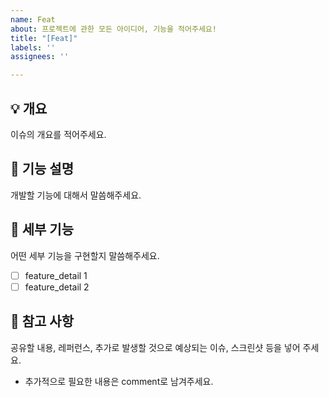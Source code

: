 ```yaml
---
name: Feat
about: 프로젝트에 관한 모든 아이디어, 기능을 적어주세요!
title: "[Feat]"
labels: ''
assignees: ''

---
```


## 💡 개요
이슈의 개요를 적어주세요.

## 🤩 기능 설명
개발할 기능에 대해서 말씀해주세요.

## 🍒 세부 기능
어떤 세부 기능을 구현할지 말씀해주세요.
- [ ] feature_detail 1
- [ ] feature_detail 2

## 📖 참고 사항
공유할 내용, 레퍼런스, 추가로 발생할 것으로 예상되는 이슈, 스크린샷 등을 넣어 주세요.
- 추가적으로 필요한 내용은 comment로 남겨주세요.